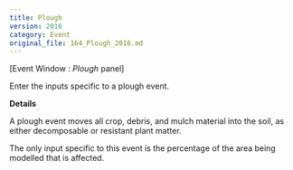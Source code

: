 ```yaml
---
title: Plough
version: 2016
category: Event
original_file: 164_Plough_2016.md
---
```


[Event Window : *Plough* panel]

Enter the inputs specific to a plough event.

**Details**

A plough event moves all crop, debris, and mulch material into the soil,
as either decomposable or resistant plant matter.

The only input specific to this event is the percentage of the area
being modelled that is affected.